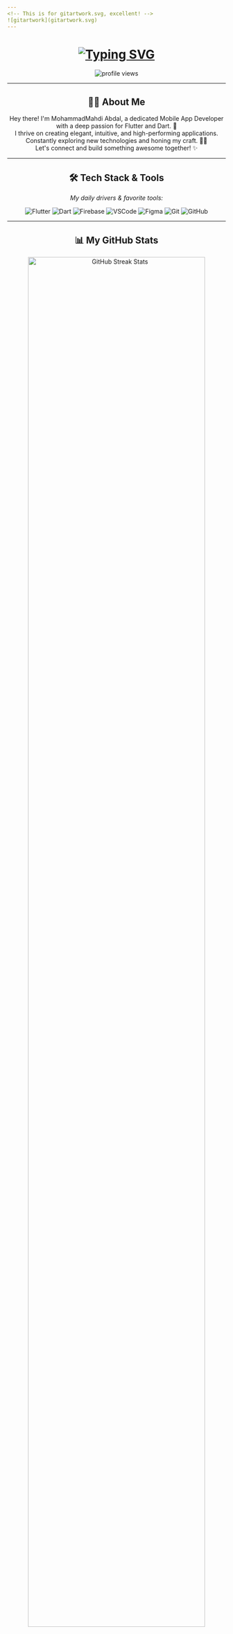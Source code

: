 ```yaml
---
<!-- This is for gitartwork.svg, excellent! -->
![gitartwork](gitartwork.svg)
---
```


<h1 align="center">
  <a href="https://git.io/typing-svg">
    <img src="https://readme-typing-svg.herokuapp.com?font=Fira+Code&size=28&duration=3000&pause=1000&color=00FF00¢er=true&vCenter=true&width=600&lines=Hi+there+👋;I'm+MohammadMahdi+Abdal;A+Passionate+Mobile+App+Developer;Flutter+%26+Dart+Expert;Crafting+Digital+Experiences;Always+Learning+%26+Growing!" alt="Typing SVG" />
  </a>
</h1>

<p align="center">
  <img src="https://komarev.com/ghpvc/?username=MohammadMahdiAbdal&label=Profile%20Views&color=00ff00&style=flat-square&cache_bust=123" alt="profile views" />
</p>

---

<h2 align="center">👨‍💻 About Me</h2>

<p align="center">
  Hey there! I'm MohammadMahdi Abdal, a dedicated Mobile App Developer with a deep passion for Flutter and Dart. 🚀<br/>
  I thrive on creating elegant, intuitive, and high-performing applications.<br/>
  Constantly exploring new technologies and honing my craft. 👨‍💻 <br/>
  Let's connect and build something awesome together! ✨
</p>

---

<h2 align="center">🛠️ Tech Stack & Tools</h2>

<p align="center">
  <em>My daily drivers & favorite tools:</em>
</p>
<div align="center">
  <img src="https://img.shields.io/badge/Flutter-02569B?style=for-the-badge&logo=flutter&logoColor=white" alt="Flutter" />
  <img src="https://img.shields.io/badge/Dart-0175C2?style=for-the-badge&logo=dart&logoColor=white" alt="Dart" />
  <img src="https://img.shields.io/badge/Firebase-FFCA28?style=for-the-badge&logo=firebase&logoColor=black" alt="Firebase" /> <!-- If you use Firebase -->
  <img src="https://img.shields.io/badge/VSCode-007ACC?style=for-the-badge&logo=visual-studio-code&logoColor=white" alt="VSCode" />
  <img src="https://img.shields.io/badge/Figma-F24E1E?style=for-the-badge&logo=figma&logoColor=white" alt="Figma" />
  <img src="https://img.shields.io/badge/Git-F05032?style=for-the-badge&logo=git&logoColor=white" alt="Git" />
  <img src="https://img.shields.io/badge/GitHub-181717?style=for-the-badge&logo=github&logoColor=white" alt="GitHub" />
  
</div>

---

<h2 align="center">📊 My GitHub Stats</h2>

<div align="center">
  <img src="https://github-readme-streak-stats.herokuapp.com/?user=MohammadMahdiAbdal&theme=react&hide_border=true&border_radius=20&ring=00ff99&fire=00ff99&currStreakLabel=00ff99&sideLabels=00ff99&dates=ffffff" width="90%" alt="GitHub Streak Stats" />
</div>
<br/>
<div align="center">
  <img src="https://github-readme-stats.vercel.app/api?username=MohammadMahdiAbdal&show_icons=true&locale=en&theme=react&title_color=00ff99&icon_color=00ff99&text_color=ffffff&border_radius=20&hide_border=true" alt="Mahdi's GitHub Stats" width="44%" />
  <img src="https://github-readme-stats.vercel.app/api/top-langs/?username=MohammadMahdiAbdal&theme=react&hide_border=true&border_radius=20&langs_count=4&title_color=00ff99&text_color=ffffff&layout=compact" alt="Top Languages" width="44%" />
  <!-- Using layout=compact for top-langs to fit better side-by-side -->
</div>

---

<h2 align="center">🚀 Featured Projects</h2>
<p align="center">
  <em>Check out my pinned repositories above!</em> <br/>
  <em>Or here are a few projects I'm particularly proud of (you can list them manually):</em>
</p>
<!-- 
Example for manually adding projects:
<table align="center">
  <tr>
    <td width="50%" valign="top">
      <h3 align="center">Project Name 1</h3>
      <p align="center">
        A brief description of what this project does and its purpose.
        <br/><br/>
        <a href="[LINK_TO_PROJECT_REPO]" target="_blank">
          <img src="https://img.shields.io/badge/GitHub-Repo-blue?style=for-the-badge&logo=github" alt="GitHub Repo"/>
        </a>
        <a href="[LINK_TO_PROJECT_DEMO_IF_ANY]" target="_blank">
          <img src="https://img.shields.io/badge/Live-Demo-brightgreen?style=for-the-badge" alt="Live Demo"/>
        </a>
      </p>
    </td>
    <td width="50%" valign="top">
      <h3 align="center">Project Name 2</h3>
      <p align="center">
        Another cool project and its description.
        <br/><br/>
        <a href="[LINK_TO_PROJECT_REPO]" target="_blank">
          <img src="https://img.shields.io/badge/GitHub-Repo-blue?style=for-the-badge&logo=github" alt="GitHub Repo"/>
        </a>
      </p>
    </td>
  </tr>
</table>
-->

---

<h2 align="center">🏆 GitHub Trophies & Badges</h2>
<p align="center">
  <a href="https://github.com/ryo-ma/github-profile-trophy">
    <img src="https://github-profile-trophy.vercel.app/?username=MohammadMahdiAbdal&theme=radical&no-frame=true&no-bg=true&margin-w=4&margin-h=4&column=7" alt="GitHub Trophies" />
    <!-- Other themes: onedark, duotone, nord, dracula, gruvbox, ... -->
  </a>
</p>
<p align="center">
  <img src="https://img.shields.io/github/followers/MohammadMahdiAbdal?style=social&label=Followers" alt="GitHub Followers"/>
  <img src="https://img.shields.io/github/stars/MohammadMahdiAbdal?style=social&label=Stars" alt="GitHub Stars"/>
</p>

---

<h2 align="center">📫 Let's Connect!</h2>
<p align="center">
  <em>Feel free to reach out! I'm always open to discussing new projects, creative ideas, or opportunities to be part of something amazing.</em> 😊
</p>
<p align="center">
  <a href="https://zil.ink/honarpixel" target="_blank">
    <img src="https://img.shields.io/badge/Website-000000?style=for-the-badge&logo=About.me&logoColor=white" alt="Website"/>
  </a>
  <a href="https://t.me/mohammad_mahdi_abdal" target="_blank">
    <img src="https://img.shields.io/badge/Telegram-26A5E4?style=for-the-badge&logo=telegram&logoColor=white" alt="Telegram"/>
  </a>
  <a href="https://instagram.com/mohammad_mahdi_abdal" target="_blank">
    <img src="https://img.shields.io/badge/Instagram-E4405F?style=for-the-badge&logo=instagram&logoColor=white" alt="Instagram"/>
  </a>
  <a href="mailto:mohammadmahdiabdal@gmail.com">
    <img src="https://img.shields.io/badge/Gmail-D14836?style=for-the-badge&logo=gmail&logoColor=white" alt="Gmail"/>
  </a>
  <a href="https://www.linkedin.com/in/YOUR_LINKEDIN_USERNAME_HERE" target="_blank"> <!-- ⚠️ Don't forget to replace this with your actual LinkedIn username! -->
    <img src="https://img.shields.io/badge/LinkedIn-0A66C2?style=for-the-badge&logo=linkedin&logoColor=white" alt="LinkedIn"/>
  </a>
  <a href="https://api.whatsapp.com/message/2VICT5VFBGBUN1?autoload=1&app_absent=0" target="_blank">
    <img src="https://img.shields.io/badge/WhatsApp-25D366?style=for-the-badge&logo=whatsapp&logoColor=white" alt="WhatsApp"/>
  </a>
</p>

---
<p align="center">
  <em>Crafted with ❤️ and Flutter!</em>
</p>
